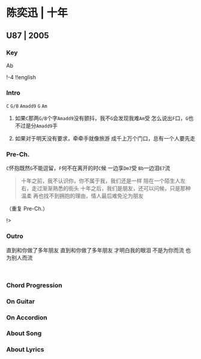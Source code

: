 # 陈奕迅 | 十年
## U87 | 2005

### Key
Ab
&nbsp;

!-4
!!english


### Intro
`C` `G/B` `Amadd9` `G` `Am`

1. 如果`C`那两`G/B`个字`Amadd9`没有颤抖，我不`G`会发现我难`Am`受
怎么说出`F`口，`G`也不过是分`Amadd9`手

2. 如果对于明天没有要求，牵牵手就像旅游
成千上万个门口，总有一个人要先走

### Pre-Ch.
`C`怀抱既然`G`不能逗留，`F`何不在离开的时`C`候
一边享`Dm7`受 `Bb`一边泪`E7`流

> 十年之前，我不认识你，你不属于我，我们还是一样
> 陪在一个陌生人左右，走过渐渐熟悉的街头
> 十年之后，我们是朋友，还可以问候，只是那种温柔
> 再也找不到拥抱的理由，情人最后难免沦为朋友

（重复 Pre-Ch.）

!>

### Outro
直到和你做了多年朋友
直到和你做了多年朋友
才明白我的眼泪
不是为你而流
也为别人而流



&nbsp;&nbsp;

### Chord Progression


### On Guitar


### On Accordion


### About Song


### About Lyrics
